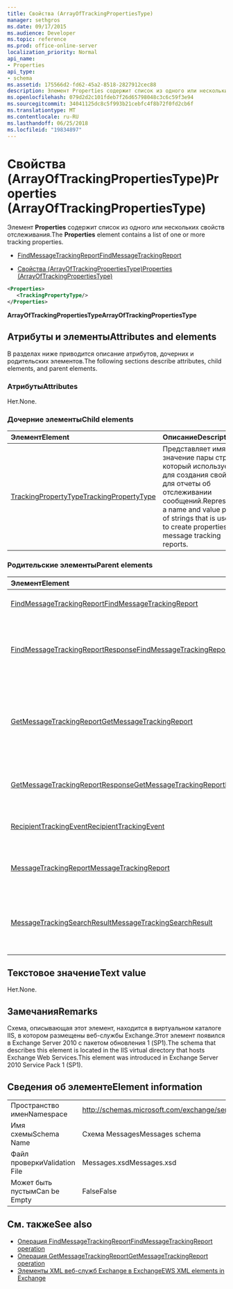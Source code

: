 ```yaml
---
title: Свойства (ArrayOfTrackingPropertiesType)
manager: sethgros
ms.date: 09/17/2015
ms.audience: Developer
ms.topic: reference
ms.prod: office-online-server
localization_priority: Normal
api_name:
- Properties
api_type:
- schema
ms.assetid: 175566d2-fd62-45a2-8518-2827912cec88
description: Элемент Properties содержит список из одного или нескольких свойств отслеживания.
ms.openlocfilehash: 079d2d2c101fdeb7f26d65798048c3c6c59f3e94
ms.sourcegitcommit: 34041125dc8c5f993b21cebfc4f8b72f0fd2cb6f
ms.translationtype: MT
ms.contentlocale: ru-RU
ms.lasthandoff: 06/25/2018
ms.locfileid: "19834897"
---
```

# <a name="properties-arrayoftrackingpropertiestype"></a><span data-ttu-id="90e24-103">Свойства (ArrayOfTrackingPropertiesType)</span><span class="sxs-lookup"><span data-stu-id="90e24-103">Properties (ArrayOfTrackingPropertiesType)</span></span>

<span data-ttu-id="90e24-104">Элемент **Properties** содержит список из одного или нескольких свойств отслеживания.</span><span class="sxs-lookup"><span data-stu-id="90e24-104">The **Properties** element contains a list of one or more tracking properties.</span></span> 
  
- [<span data-ttu-id="90e24-105">FindMessageTrackingReport</span><span class="sxs-lookup"><span data-stu-id="90e24-105">FindMessageTrackingReport</span></span>](findmessagetrackingreport.md)
  
- [<span data-ttu-id="90e24-106">Свойства (ArrayOfTrackingPropertiesType)</span><span class="sxs-lookup"><span data-stu-id="90e24-106">Properties (ArrayOfTrackingPropertiesType)</span></span>](properties-arrayoftrackingpropertiestype.md)
  
```xml
<Properties>
   <TrackingPropertyType/>
</Properties>
```

<span data-ttu-id="90e24-107">**ArrayOfTrackingPropertiesType**</span><span class="sxs-lookup"><span data-stu-id="90e24-107">**ArrayOfTrackingPropertiesType**</span></span>

## <a name="attributes-and-elements"></a><span data-ttu-id="90e24-108">Атрибуты и элементы</span><span class="sxs-lookup"><span data-stu-id="90e24-108">Attributes and elements</span></span>

<span data-ttu-id="90e24-109">В разделах ниже приводится описание атрибутов, дочерних и родительских элементов.</span><span class="sxs-lookup"><span data-stu-id="90e24-109">The following sections describe attributes, child elements, and parent elements.</span></span>
  
### <a name="attributes"></a><span data-ttu-id="90e24-110">Атрибуты</span><span class="sxs-lookup"><span data-stu-id="90e24-110">Attributes</span></span>

<span data-ttu-id="90e24-111">Нет.</span><span class="sxs-lookup"><span data-stu-id="90e24-111">None.</span></span>
  
### <a name="child-elements"></a><span data-ttu-id="90e24-112">Дочерние элементы</span><span class="sxs-lookup"><span data-stu-id="90e24-112">Child elements</span></span>

|<span data-ttu-id="90e24-113">**Элемент**</span><span class="sxs-lookup"><span data-stu-id="90e24-113">**Element**</span></span>|<span data-ttu-id="90e24-114">**Описание**</span><span class="sxs-lookup"><span data-stu-id="90e24-114">**Description**</span></span>|
|:-----|:-----|
|[<span data-ttu-id="90e24-115">TrackingPropertyType</span><span class="sxs-lookup"><span data-stu-id="90e24-115">TrackingPropertyType</span></span>](trackingpropertytype.md) <br/> |<span data-ttu-id="90e24-116">Представляет имя и значение пары строк, который используется для создания свойств для отчеты об отслеживании сообщений.</span><span class="sxs-lookup"><span data-stu-id="90e24-116">Represents a name and value pair of strings that is used to create properties for message tracking reports.</span></span>  <br/> |
   
### <a name="parent-elements"></a><span data-ttu-id="90e24-117">Родительские элементы</span><span class="sxs-lookup"><span data-stu-id="90e24-117">Parent elements</span></span>

|<span data-ttu-id="90e24-118">**Элемент**</span><span class="sxs-lookup"><span data-stu-id="90e24-118">**Element**</span></span>|<span data-ttu-id="90e24-119">**Описание**</span><span class="sxs-lookup"><span data-stu-id="90e24-119">**Description**</span></span>|
|:-----|:-----|
|[<span data-ttu-id="90e24-120">FindMessageTrackingReport</span><span class="sxs-lookup"><span data-stu-id="90e24-120">FindMessageTrackingReport</span></span>](findmessagetrackingreport.md) <br/> |<span data-ttu-id="90e24-121">Задает условия типам сообщений для поиска.</span><span class="sxs-lookup"><span data-stu-id="90e24-121">Specifies criteria for the types of messages to find.</span></span>  <br/> |
|[<span data-ttu-id="90e24-122">FindMessageTrackingReportResponse</span><span class="sxs-lookup"><span data-stu-id="90e24-122">FindMessageTrackingReportResponse</span></span>](findmessagetrackingreportresponse.md) <br/> |<span data-ttu-id="90e24-123">Содержит состояние и результат одного запроса [FindMessageTrackingReport операции](findmessagetrackingreport-operation.md) .</span><span class="sxs-lookup"><span data-stu-id="90e24-123">Contains the status and result of a single [FindMessageTrackingReport operation](findmessagetrackingreport-operation.md) request.</span></span>  <br/> |
|[<span data-ttu-id="90e24-124">GetMessageTrackingReport</span><span class="sxs-lookup"><span data-stu-id="90e24-124">GetMessageTrackingReport</span></span>](getmessagetrackingreport.md) <br/> |<span data-ttu-id="90e24-125">Содержит запроса для [операции GetMessageTrackingReport](getmessagetrackingreport-operation.md) для получения полного сообщения, отслеживания отчетов для указанного идентификатора.</span><span class="sxs-lookup"><span data-stu-id="90e24-125">Contains the request for the [GetMessageTrackingReport operation](getmessagetrackingreport-operation.md) to retrieve the full message tracking report for the specified ID.</span></span>  <br/> |
|[<span data-ttu-id="90e24-126">GetMessageTrackingReportResponse</span><span class="sxs-lookup"><span data-stu-id="90e24-126">GetMessageTrackingReportResponse</span></span>](getmessagetrackingreportresponse.md) <br/> |<span data-ttu-id="90e24-127">Содержит результат single [GetMessageTrackingReport операции](getmessagetrackingreport-operation.md) запроса.</span><span class="sxs-lookup"><span data-stu-id="90e24-127">Contains the result of a single [GetMessageTrackingReport operation](getmessagetrackingreport-operation.md) request.</span></span>  <br/> |
|[<span data-ttu-id="90e24-128">RecipientTrackingEvent</span><span class="sxs-lookup"><span data-stu-id="90e24-128">RecipientTrackingEvent</span></span>](recipienttrackingevent.md) <br/> |<span data-ttu-id="90e24-129">Содержит сведения для одного события для получателя.</span><span class="sxs-lookup"><span data-stu-id="90e24-129">Contains information for a single event for a recipient.</span></span>  <br/> |
|[<span data-ttu-id="90e24-130">MessageTrackingReport</span><span class="sxs-lookup"><span data-stu-id="90e24-130">MessageTrackingReport</span></span>](messagetrackingreport.md) <br/> |<span data-ttu-id="90e24-131">Содержит одно сообщение, которое возвращается в [Операция GetMessageTrackingReport](getmessagetrackingreport-operation.md).</span><span class="sxs-lookup"><span data-stu-id="90e24-131">Contains a single message that is returned in a [GetMessageTrackingReport operation](getmessagetrackingreport-operation.md).</span></span>  <br/> |
|[<span data-ttu-id="90e24-132">MessageTrackingSearchResult</span><span class="sxs-lookup"><span data-stu-id="90e24-132">MessageTrackingSearchResult</span></span>](messagetrackingsearchresult.md) <br/> |<span data-ttu-id="90e24-133">Содержит результат одного сообщения для элемента [FindMessageTrackingReportResponse](findmessagetrackingreportresponse.md) .</span><span class="sxs-lookup"><span data-stu-id="90e24-133">Contains a single message result for a [FindMessageTrackingReportResponse](findmessagetrackingreportresponse.md) element.</span></span>  <br/> |
   
## <a name="text-value"></a><span data-ttu-id="90e24-134">Текстовое значение</span><span class="sxs-lookup"><span data-stu-id="90e24-134">Text value</span></span>

<span data-ttu-id="90e24-135">Нет.</span><span class="sxs-lookup"><span data-stu-id="90e24-135">None.</span></span>
  
## <a name="remarks"></a><span data-ttu-id="90e24-136">Замечания</span><span class="sxs-lookup"><span data-stu-id="90e24-136">Remarks</span></span>

<span data-ttu-id="90e24-137">Схема, описывающая этот элемент, находится в виртуальном каталоге IIS, в котором размещены веб-службы Exchange.Этот элемент появился в Exchange Server 2010 с пакетом обновления 1 (SP1).</span><span class="sxs-lookup"><span data-stu-id="90e24-137">The schema that describes this element is located in the IIS virtual directory that hosts Exchange Web Services.This element was introduced in Exchange Server 2010 Service Pack 1 (SP1).</span></span>
  
## <a name="element-information"></a><span data-ttu-id="90e24-138">Сведения об элементе</span><span class="sxs-lookup"><span data-stu-id="90e24-138">Element information</span></span>

|||
|:-----|:-----|
|<span data-ttu-id="90e24-139">Пространство имен</span><span class="sxs-lookup"><span data-stu-id="90e24-139">Namespace</span></span>  <br/> |http://schemas.microsoft.com/exchange/services/2006/messages  <br/> |
|<span data-ttu-id="90e24-140">Имя схемы</span><span class="sxs-lookup"><span data-stu-id="90e24-140">Schema Name</span></span>  <br/> |<span data-ttu-id="90e24-141">Схема Messages</span><span class="sxs-lookup"><span data-stu-id="90e24-141">Messages schema</span></span>  <br/> |
|<span data-ttu-id="90e24-142">Файл проверки</span><span class="sxs-lookup"><span data-stu-id="90e24-142">Validation File</span></span>  <br/> |<span data-ttu-id="90e24-143">Messages.xsd</span><span class="sxs-lookup"><span data-stu-id="90e24-143">Messages.xsd</span></span>  <br/> |
|<span data-ttu-id="90e24-144">Может быть пустым</span><span class="sxs-lookup"><span data-stu-id="90e24-144">Can be Empty</span></span>  <br/> |<span data-ttu-id="90e24-145">False</span><span class="sxs-lookup"><span data-stu-id="90e24-145">False</span></span>  <br/> |
   
## <a name="see-also"></a><span data-ttu-id="90e24-146">См. также</span><span class="sxs-lookup"><span data-stu-id="90e24-146">See also</span></span>

- [<span data-ttu-id="90e24-147">Операция FindMessageTrackingReport</span><span class="sxs-lookup"><span data-stu-id="90e24-147">FindMessageTrackingReport operation</span></span>](findmessagetrackingreport-operation.md)
- [<span data-ttu-id="90e24-148">Операция GetMessageTrackingReport</span><span class="sxs-lookup"><span data-stu-id="90e24-148">GetMessageTrackingReport operation</span></span>](getmessagetrackingreport-operation.md)
- [<span data-ttu-id="90e24-149">Элементы XML веб-служб Exchange в Exchange</span><span class="sxs-lookup"><span data-stu-id="90e24-149">EWS XML elements in Exchange</span></span>](ews-xml-elements-in-exchange.md)

